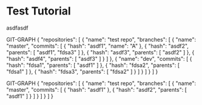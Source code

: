 # Test Tutorial

asdfasdf

GIT-GRAPH
{
    "repositories": [
        {
            "name": "test repo",
            "branches": [
                {
                    "name": "master",
                    "commits": [
                        {
                            "hash": "asdf1",
                            "name": "A"
                        },
                        {
                            "hash": "asdf2",
                            "parents": [ "asdf1", "fdsa3" ]
                        },
                        {
                            "hash": "asdf3",
                            "parents": [ "asdf2" ]
                        },
                        {
                            "hash": "asdf4",
                            "parents": [ "asdf3" ]
                        }
                    ]
                },
                {
                    "name": "dev",
                    "commits": [
                        {
                            "hash": "fdsa1",
                            "parents": [ "asdf1" ]
                        },
                        {
                            "hash": "fdsa2",
                            "parents": [ "fdsa1" ]
                        },
                        {
                            "hash": "fdsa3",
                            "parents": [ "fdsa2" ]
                        }
                    ]
                }
            ]
        }
    ]
}

GIT-GRAPH
{
    "repositories": [
        {
            "name": "test repo",
            "branches": [
                {
                    "name": "master",
                    "commits": [
                        {
                            "hash": "asdf1"
                        },
                        {
                            "hash": "asdf2",
                            "parents": [ "asdf1" ]
                        }
                    ]
                }
            ]
        }
    ]
}